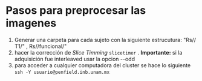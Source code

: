 # Pasos para preprocesar las imagenes





1. Generar una carpeta para cada sujeto con la siguiente estrucutura:  "Rs/<sujeto>/ T1/" , Rs/<sujeto>/funcional/"
2.  hacer la corrección de *Slice Timming* `slicetimer` . **Importante:** si la adquisición fue interleaved usar la opcion --odd  
3.  para acceder a cualquier computadora del cluster se hace lo siguiente `ssh -Y usuario@penfield.inb.unam.mx`





